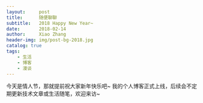 ```yaml
---
layout:     post
title:      随便聊聊
subtitle:   2018 Happy New Year~ 
date:       2018-02-14
author:     Xiao Zhang
header-img: img/post-bg-2018.jpg
catalog: true
tags:
    - 生活
    - 博客
    - 漫谈
---
```


今天是情人节，那就提前祝大家新年快乐吧~
我的个人博客正式上线，后续会不定期更新技术文章或生活随笔，欢迎来访~
